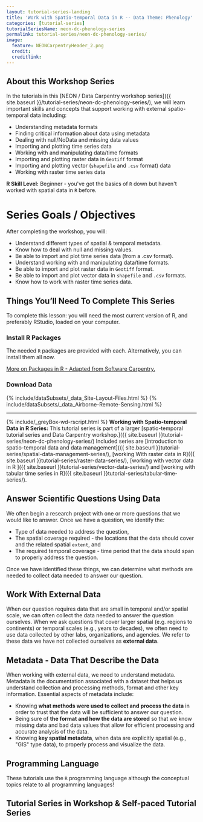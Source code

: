 ```yaml
---
layout: tutorial-series-landing
title: 'Work with Spatio-temporal Data in R -- Data Theme: Phenology'
categories: [tutorial-series]
tutorialSeriesName: neon-dc-phenology-series
permalink: tutorial-series/neon-dc-phenology-series/
image:
  feature: NEONCarpentryHeader_2.png
  credit: 
  creditlink: 
---
```


## About this Workshop Series
In the tutorials in this 
[NEON / Data Carpentry workshop series]({{ site.baseurl }}/tutorial-series/neon-dc-phenology-series/), 
we will learn important skills and concepts that support working with external 
spatio-temporal data including:

* Understanding metadata formats
* Finding critical information about data using metadata
* Dealing with null/NoData and missing data values
* Importing and plotting time series data
* Working with and manipulating data/time formats
* Importing and plotting raster data in `Geotiff` format
* Importing and plotting vector (`shapefile` and `.csv` format) data
* Working with raster time series data

**R Skill Level:** Beginner - you've got the basics of `R` down but haven't
worked with spatial data in `R` before.

<div id="objectives" markdown="1">

# Series Goals / Objectives
After completing the workshop, you will:

* Understand different types of spatial & temporal metadata.
* Know how to deal with null and missing values.
* Be able to import and plot time series data (from a .csv format).
* Understand working with and manipulating data/time formats.
* Be able to import and plot raster data in `Geotiff` format.
* Be able to import and plot vector data in `shapefile` and `.csv` formats.
* Know how to work with raster time series data.

## Things You’ll Need To Complete This Series
To complete this lesson: you will need the most current version of R, and 
preferably RStudio, loaded on your computer.

### Install R Packages
The needed `R` packages are provided with each. Alternatively, you can install
them all now.


[More on Packages in R - Adapted from Software Carpentry.]({{site.baseurl}}R/Packages-In-R/)


### Download Data

{% include/dataSubsets/_data_Site-Layout-Files.html %}
{% include/dataSubsets/_data_Airborne-Remote-Sensing.html %}

*****

{% include/_greyBox-wd-rscript.html %}
**Working with Spatio-temporal Data in R Series:** This tutorial series is
part of a larger
[spatio-temporal tutorial series and Data Carpentry workshop.]({{ site.baseurl }}tutorial-series/neon-dc-phenology-series/)
Included series are
[introduction to spatio-temporal data and data management]({{ site.baseurl }}tutorial-series/spatial-data-management-series/),
[working With raster data in R]({{ site.baseurl }}tutorial-series/raster-data-series/), 
[working with vector data in R ]({{ site.baseurl }}tutorial-series/vector-data-series/)
and
[working with tabular time series in R]({{ site.baseurl }}tutorial-series/tabular-time-series/).

</div> 


## Answer Scientific Questions Using Data 
We often begin a research project with one or more questions that we would like 
to answer. Once we have a question, we identify the:

* Type of data needed to address the question,
* The spatial coverage required - the locations that the data should cover and
the related spatial `extent`, and 
* The required temporal coverage - time period that the data should span to 
properly address the question.

Once we have identified these things, we can determine what methods are 
needed to collect data needed to answer our question.


## Work With External Data
When our question requires data that are small in temporal and/or spatial scale, 
we can often collect the data needed to answer the question ourselves. When we
ask questions that cover larger spatial (e.g. regions to continents) or temporal 
scales (e.g., years to decades), we often need to use data collected by other 
labs, organizations, and agencies. We refer to these data we have not collected
ourselves as **external data**. 

## Metadata - Data That Describe the Data
When working with external data, we need to understand metadata. Metadata is the
documentation associated with a dataset that helps us understand collection and
processing methods, format and other key information. Essential aspects of 
metadata include:

* Knowing **what methods were used to collect and process the data** in order
to trust that the data will be sufficient to answer our question.
* Being sure of **the format and how the data are stored** so that we know
missing data and bad data values that allow for efficient processing and 
accurate analysis of the data. 
* Knowing **key spatial metadata**, when data are explicitly spatial 
(e.g., "GIS" type data), to properly process and visualize the data.

## Programming Language
These tutorials use the `R` programming language although the conceptual
topics relate to all programming languages! 

## Tutorial Series in Workshop & Self-paced Tutorial Series
